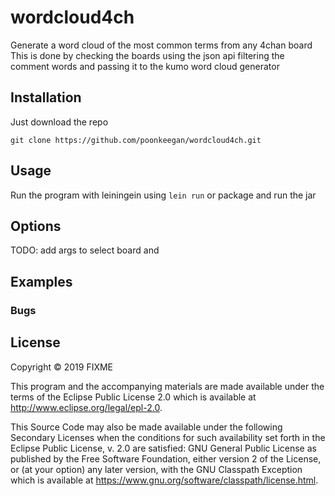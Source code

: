 # wordcloud4ch

Generate a word cloud of the most common terms from any 4chan board
This is done by checking the boards using the json api filtering the
comment words and passing it to the kumo word cloud generator

## Installation

Just download the repo

```
git clone https://github.com/poonkeegan/wordcloud4ch.git
```

## Usage

Run the program with leiningein using `lein run` or 
package and run the jar

## Options

TODO: add args to select board and 

## Examples


### Bugs

## License

Copyright © 2019 FIXME

This program and the accompanying materials are made available under the
terms of the Eclipse Public License 2.0 which is available at
http://www.eclipse.org/legal/epl-2.0.

This Source Code may also be made available under the following Secondary
Licenses when the conditions for such availability set forth in the Eclipse
Public License, v. 2.0 are satisfied: GNU General Public License as published by
the Free Software Foundation, either version 2 of the License, or (at your
option) any later version, with the GNU Classpath Exception which is available
at https://www.gnu.org/software/classpath/license.html.
